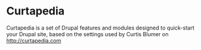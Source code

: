Curtapedia
==========

Curtapedia is a set of Drupal features and modules designed to quick-start your Drupal site, based on the settings used by Curtis Blumer on http://curtapedia.com
